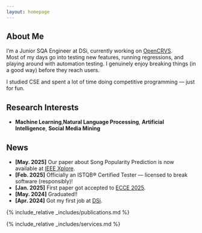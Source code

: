 ```yaml
---
layout: homepage
---
```


## About Me

I’m a Junior SQA Engineer at DSi, currently working on [OpenCRVS](https://www.opencrvs.org/).  
Most of my days go into testing new features, running regressions, and playing around with automation testing. 
I genuinely enjoy breaking things (in a good way) before they reach users.

I studied CSE and spent a lot of time doing competitive programming — just for fun.    

## Research Interests

- **Machine Learning**,**Natural Language Processing**,  **Artificial Intelligence**, **Social Media Mining**

## News

- **[May. 2025]** Our paper about Song Popularity Prediction is now available at [IEEE Xplore](https://ieeexplore.ieee.org/document/11013466).
- **[Feb. 2025]** Officially an ISTQB® Certified Tester — licensed to break software (responsibly)!
- **[Jan. 2025]** First paper got accepted to [ECCE 2025](https://ecce2025.cuet.ac.bd/).
- **[May. 2024]** Graduated!!
- **[Apr. 2024]** Got my first job at [DSi](https://www.dsinnovators.com/).

{% include_relative _includes/publications.md %}

{% include_relative _includes/services.md %}

